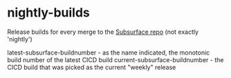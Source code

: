 # nightly-builds
Release builds for every merge to the [Subsurface repo](https://github.com/subsurface/subsurface) (not exactly 'nightly')

latest-subsurface-buildnumber  - as the name indicated, the monotonic build number of the latest CICD build
current-subsurface-buildnumber - the CICD build that was picked as the current "weekly" release
